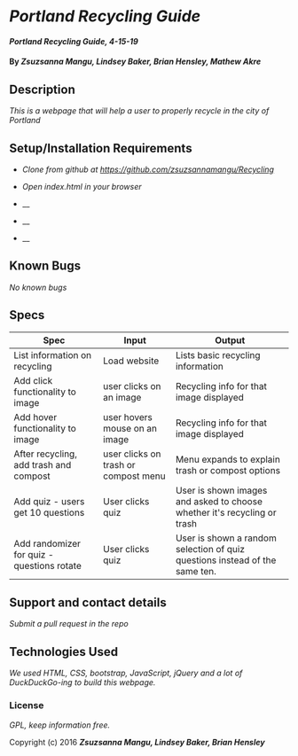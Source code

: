 # _Portland Recycling Guide_

#### _Portland Recycling Guide, 4-15-19_

#### By _**Zsuzsanna Mangu, Lindsey Baker, Brian Hensley, Mathew Akre**_

## Description

_This is a webpage that will help a user to properly recycle in the city of Portland_

## Setup/Installation Requirements

* _Clone from github at https://github.com/zsuzsannamangu/Recycling_

* _Open index.html in your browser_

* __

* __

* __

## Known Bugs

_No known bugs_

## Specs

|Spec|Input|Output|
|-|-|-|
|List information on recycling|Load website|Lists basic recycling information|
|Add click functionality to image|user clicks on an image|Recycling info for that image displayed|
|Add hover functionality to image |user hovers mouse on an image|Recycling info for that image displayed|
|After recycling, add trash and compost|user clicks on trash or compost menu|Menu expands to explain trash or compost options|
|Add quiz - users get 10 questions|User clicks quiz|User is shown images and asked to choose whether it's recycling or trash|
|Add randomizer for quiz - questions rotate|User clicks quiz|User is shown a random selection of quiz questions instead of the same ten.|


## Support and contact details

_Submit a pull request in the repo_

## Technologies Used

_We used HTML, CSS, bootstrap, JavaScript, jQuery and a lot of DuckDuckGo-ing to build this webpage._

### License

*GPL, keep information free.*

Copyright (c) 2016 **_Zsuzsanna Mangu, Lindsey Baker, Brian Hensley_**
